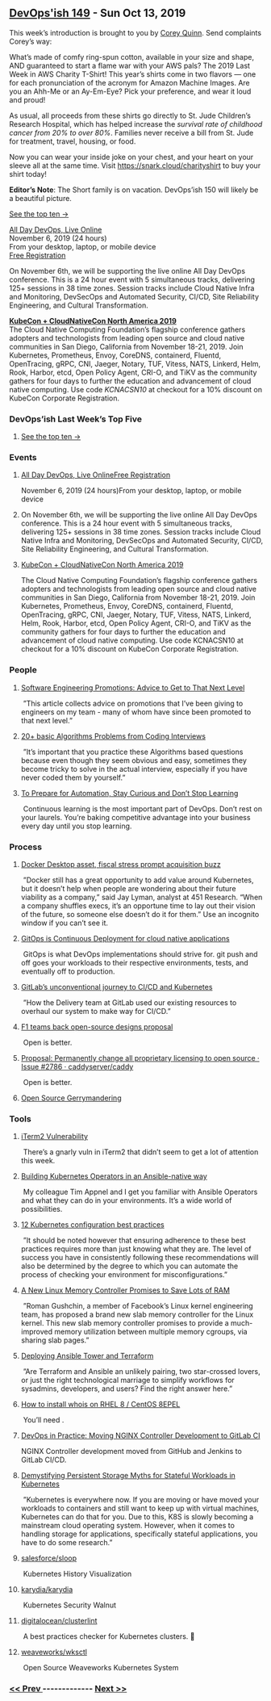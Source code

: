 ## [DevOps'ish 149](https://devopsish.com/149) - Sun Oct 13, 2019

This week’s introduction is brought to you by <a href="https://twitter.com/QuinnyPig">Corey Quinn</a>. Send complaints Corey’s way:

What’s made of comfy ring-spun cotton, available in your size and shape, AND guaranteed to start a flame war with your AWS pals? The 2019 Last Week in AWS Charity T-Shirt! This year’s shirts come in two flavors — one for each pronunciation of the acronym for Amazon Machine Images. Are you an Ahh-Me or an Ay-Em-Eye? Pick your preference, and wear it loud and proud!

As usual, all proceeds from these shirts go directly to St. Jude Children’s Research Hospital, which has helped increase the <em>survival rate of childhood cancer from 20% to over 80%</em>. Families never receive a bill from St. Jude for treatment, travel, housing, or food.

Now you can wear your inside joke on your chest, and your heart on your sleeve all at the same time. Visit <a href="https://snark.cloud/charityshirt?utm_source=newsletter&amp;utm_medium=devopsish&amp;utm_campaign=149">https://snark.cloud/charityshirt</a> to buy your shirt today!

<strong>Editor’s Note</strong>: The Short family is on vacation. DevOps’ish 150 will likely be a beautiful picture.

<a href="https://devopsish.com/149/notes/">See the top ten →</a>

<a href="https://www.alldaydevops.com/">All Day DevOps, Live Online</a><br/>November 6, 2019 (24 hours)<br/>From your desktop, laptop, or mobile device<br/><a href="https://www.alldaydevops.com/register">Free Registration</a>

On November 6th, we will be supporting the live online All Day DevOps conference. This is a 24 hour event with 5 simultaneous tracks, delivering 125+ sessions in 38 time zones. Session tracks include Cloud Native Infra and Monitoring, DevSecOps and Automated Security, CI/CD, Site Reliability Engineering, and Cultural Transformation.

<a href="https://cshort.co/kcna19"><strong>KubeCon + CloudNativeCon North America 2019</strong></a><br/>The Cloud Native Computing Foundation’s flagship conference gathers adopters and technologists from leading open source and cloud native communities in San Diego, California from November 18-21, 2019. Join Kubernetes, Prometheus, Envoy, CoreDNS, containerd, Fluentd, OpenTracing, gRPC, CNI, Jaeger, Notary, TUF, Vitess, NATS, Linkerd, Helm, Rook, Harbor, etcd, Open Policy Agent, CRI-O, and TiKV as the community gathers for four days to further the education and advancement of cloud native computing. Use code <em>KCNACSN10</em> at checkout for a 10% discount on KubeCon Corporate Registration.

### DevOps’ish Last Week’s Top Five

1. [See the top ten →](https://devopsish.com/149/notes/)

    
### Events

1. [All Day DevOps, Live OnlineFree Registration](https://www.alldaydevops.com/)

    November 6, 2019 (24 hours)From your desktop, laptop, or mobile device
1. []()

    On November 6th, we will be supporting the live online All Day DevOps conference. This is a 24 hour event with 5 simultaneous tracks, delivering 125+ sessions in 38 time zones. Session tracks include Cloud Native Infra and Monitoring, DevSecOps and Automated Security, CI/CD, Site Reliability Engineering, and Cultural Transformation.
1. [KubeCon + CloudNativeCon North America 2019](https://cshort.co/kcna19)

    The Cloud Native Computing Foundation’s flagship conference gathers adopters and technologists from leading open source and cloud native communities in San Diego, California from November 18-21, 2019. Join Kubernetes, Prometheus, Envoy, CoreDNS, containerd, Fluentd, OpenTracing, gRPC, CNI, Jaeger, Notary, TUF, Vitess, NATS, Linkerd, Helm, Rook, Harbor, etcd, Open Policy Agent, CRI-O, and TiKV as the community gathers for four days to further the education and advancement of cloud native computing. Use code KCNACSN10 at checkout for a 10% discount on KubeCon Corporate Registration.
### People

1. [Software Engineering Promotions: Advice to Get to That Next Level](https://blog.pragmaticengineer.com/software-engineering-promotions/)

     ”This article collects advice on promotions that I’ve been giving to engineers on my team - many of whom have since been promoted to that next level.”
1. [20+ basic Algorithms Problems from Coding Interviews](https://dev.to/javinpaul/20-basic-algorithms-problems-from-coding-interviews-4o76)

     ”It’s important that you practice these Algorithms based questions because even though they seem obvious and easy, sometimes they become tricky to solve in the actual interview, especially if you have never coded them by yourself.”
1. [To Prepare for Automation, Stay Curious and Don’t Stop Learning](https://hbr.org/2019/10/to-prepare-for-automation-stay-curious-and-dont-stop-learning)

     Continuous learning is the most important part of DevOps. Don’t rest on your laurels. You’re baking competitive advantage into your business every day until you stop learning.
### Process

1. [Docker Desktop asset, fiscal stress prompt acquisition buzz](https://searchitoperations.techtarget.com/news/252471956/Docker-Desktop-asset-fiscal-stress-prompt-acquisition-buzz)

     ”Docker still has a great opportunity to add value around Kubernetes, but it doesn’t help when people are wondering about their future viability as a company,” said Jay Lyman, analyst at 451 Research. “When a company shuffles execs, it’s an opportune time to lay out their vision of the future, so someone else doesn’t do it for them.” Use an incognito window if you can’t see it.
1. [GitOps is Continuous Deployment for cloud native applications](https://www.gitops.tech/)

     GitOps is what DevOps implementations should strive for. git push and off goes your workloads to their respective environments, tests, and eventually off to production.
1. [GitLab’s unconventional journey to CI/CD and Kubernetes](https://about.gitlab.com/blog/2019/10/03/gitlab-journey-to-cicd/)

     ”How the Delivery team at GitLab used our existing resources to overhaul our system to make way for CI/CD.”
1. [F1 teams back open-source designs proposal](https://www.motorsport.com/f1/news/teams-open-source-designs-proposal/4552508/)

     Open is better.
1. [Proposal: Permanently change all proprietary licensing to open source · Issue #2786 · caddyserver/caddy](https://github.com/caddyserver/caddy/issues/2786)

     Open is better.
1. [Open Source Gerrymandering](https://www.aniszczyk.org/2019/10/08/open-source-gerrymandering/)

    
### Tools

1. [iTerm2 Vulnerability](https://www.us-cert.gov/ncas/current-activity/2019/10/09/iterm2-vulnerability)

     There’s a gnarly vuln in iTerm2 that didn’t seem to get a lot of attention this week.
1. [Building Kubernetes Operators in an Ansible-native way](https://www.cncf.io/webinars/building-kubernetes-operators-in-an-ansible-native-way/)

     My colleague Tim Appnel and I get you familiar with Ansible Operators and what they can do in your environments. It’s a wide world of possibilities.
1. [12 Kubernetes configuration best practices](https://www.stackrox.com/post/2019/09/12-kubernetes-configuration-best-practices/)

     ”It should be noted however that ensuring adherence to these best practices requires more than just knowing what they are. The level of success you have in consistently following these recommendations will also be determined by the degree to which you can automate the process of checking your environment for misconfigurations.”
1. [A New Linux Memory Controller Promises to Save Lots of RAM](https://thenewstack.io/a-new-linux-memory-controller-promises-to-save-lots-of-ram/)

     ”Roman Gushchin, a member of Facebook’s Linux kernel engineering team, has proposed a brand new slab memory controller for the Linux kernel. This new slab memory controller promises to provide a much-improved memory utilization between multiple memory cgroups, via sharing slab pages.”
1. [Deploying Ansible Tower and Terraform](https://www.redhat.com/sysadmin/ansible-tower-terraform)

     ”Are Terraform and Ansible an unlikely pairing, two star-crossed lovers, or just the right technological marriage to simplify workflows for sysadmins, developers, and users? Find the right answer here.”
1. [How to install whois on RHEL 8 / CentOS 8EPEL](https://www.cyberciti.biz/faq/how-to-install-whois-on-rhel-8-centos-8/)

     You’ll need .
1. [DevOps in Practice: Moving NGINX Controller Development to GitLab CI](https://www.nginx.com/blog/devops-in-practice-moving-nginx-controller-development-to-gitlab-ci/)

     NGINX Controller development moved from GitHub and Jenkins to GitLab CI/CD.
1. [Demystifying Persistent Storage Myths for Stateful Workloads in Kubernetes](https://containerjournal.com/topics/container-networking/demystifying-persistent-storage-myths-for-stateful-workloads-in-kubernetes/)

     ”Kubernetes is everywhere now. If you are moving or have moved your workloads to containers and still want to keep up with virtual machines, Kubernetes can do that for you. Due to this, K8S is slowly becoming a mainstream cloud operating system. However, when it comes to handling storage for applications, specifically stateful applications, you have to do some research.”
1. [salesforce/sloop](https://github.com/salesforce/sloop)

     Kubernetes History Visualization
1. [karydia/karydia](https://github.com/karydia/karydia)

     Kubernetes Security Walnut
1. [digitalocean/clusterlint](https://github.com/digitalocean/clusterlint)

     A best practices checker for Kubernetes clusters. 🤠
1. [weaveworks/wksctl](https://github.com/weaveworks/wksctl)

     Open Source Weaveworks Kubernetes System

### [ << Prev ](sreweekly-148.md) ------------- [ Next >> ](sreweekly-150.md)
